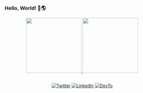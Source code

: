 ### Hello, World! 👋🌎

<!--
**joseevilasio/joseevilasio** is a ✨ _special_ ✨ repository because its `README.md` (this file) appears on your GitHub profile.

Here are some ideas to get you started:

- 🔭 I’m currently working on 
- 🌱 I’m currently learning ...
- 👯 I’m looking to collaborate on ...
- 🤔 I’m looking for help with ...
- 💬 Ask me about ...
- 📫 How to reach me: ...
- 😄 Pronouns: ...
- ⚡ Fun fact: ...
-->

<div align="center">
  <a href="https://github.com/joseevilasio">
  <img height="180em" src="https://github-readme-stats.vercel.app/api?username=joseevilasio&show_icons=true&theme=vue-dark"/>
  <img height="180em" src="https://github-readme-stats.vercel.app/api/top-langs/?username=joseevilasio&layout=compact&langs_count=7&theme=vue-dark"/>  
</div>

##

<div align="center">
  
 <a href="https://twitter.com/___josejunior"><img alt="Twitter" src="https://img.shields.io/badge/twitter-José%20Junior-brightgreen?style=for-the-badge&logo=twitter"></a>  <a href="https://www.linkedin.com/in/joseevilasio/"><img alt="LinkedIn" src="https://img.shields.io/badge/LinkedIn-José%20Junior-brightgreen?style=for-the-badge&logo=linkedin"></a> <a href="https://dev.to/josejunior"><img alt="DevTo" src="https://img.shields.io/badge/Devto-José%20Junior-brightgreen?style=for-the-badge&logo=dev.to"></a>
  
</div>
